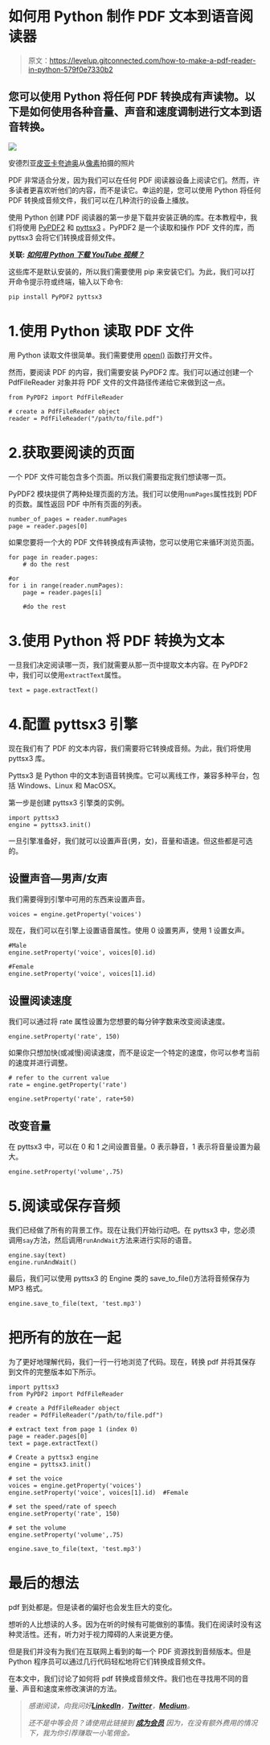 # 如何用 Python 制作 PDF 文本到语音阅读器

> 原文：<https://levelup.gitconnected.com/how-to-make-a-pdf-reader-in-python-579f0e7330b2>

## 您可以使用 Python 将任何 PDF 转换成有声读物。以下是如何使用各种音量、声音和速度调制进行文本到语音转换。

![](img/dc55d675383187b80f30d0fe009a8bfe.png)

安德烈亚[皮亚卡夸迪奥](https://www.pexels.com/photo/man-in-red-polo-shirt-sitting-near-chalkboard-3779448/)从[像素](https://www.pexels.com/)拍摄的照片

PDF 非常适合分发，因为我们可以在任何 PDF 阅读器设备上阅读它们。然而，许多读者更喜欢听他们的内容，而不是读它。幸运的是，您可以使用 Python 将任何 PDF 转换成音频文件，我们可以在几种流行的设备上播放。

使用 Python 创建 PDF 阅读器的第一步是下载并安装正确的库。在本教程中，我们将使用 [PyPDF2](https://pypi.org/project/PyPDF2/) 和 [pyttsx3](https://pypi.org/project/pyttsx3/) 。PyPDF2 是一个读取和操作 PDF 文件的库，而 pyttsx3 会将它们转换成音频文件。

**关联:** [***如何用 Python 下载 YouTube 视频？***](https://www.the-analytics.club/download-youtube-videos-in-python)

这些库不是默认安装的，所以我们需要使用 pip 来安装它们。为此，我们可以打开命令提示符或终端，输入以下命令:

```
pip install PyPDF2 pyttsx3
```

# 1.使用 Python 读取 PDF 文件

用 Python 读取文件很简单。我们需要使用 [open()](https://www.w3schools.com/python/ref_func_open.asp) 函数打开文件。

然而，要阅读 PDF 的内容，我们需要安装 PyPDF2 库。我们可以通过创建一个 PdfFileReader 对象并将 PDF 文件的文件路径传递给它来做到这一点。

```
from PyPDF2 import PdfFileReader

# create a PdfFileReader object
reader = PdfFileReader("/path/to/file.pdf")
```

# 2.获取要阅读的页面

一个 PDF 文件可能包含多个页面。所以我们需要指定我们想读哪一页。

PyPDF2 模块提供了两种处理页面的方法。我们可以使用`numPages`属性找到 PDF 的页数。属性返回 PDF 中所有页面的列表。

```
number_of_pages = reader.numPages
page = reader.pages[0]
```

如果您要将一个大的 PDF 文件转换成有声读物，您可以使用它来循环浏览页面。

```
for page in reader.pages:
    # do the rest

#or
for i in range(reader.numPages):
    page = reader.pages[i]

    #do the rest
```

# 3.使用 Python 将 PDF 转换为文本

一旦我们决定阅读哪一页，我们就需要从那一页中提取文本内容。在 PyPDF2 中，我们可以使用`extractText`属性。

```
text = page.extractText()
```

# 4.配置 pyttsx3 引擎

现在我们有了 PDF 的文本内容，我们需要将它转换成音频。为此，我们将使用 pyttsx3 库。

Pyttsx3 是 Python 中的文本到语音转换库。它可以离线工作，兼容多种平台，包括 Windows、Linux 和 MacOSX。

第一步是创建 pyttsx3 引擎类的实例。

```
import pyttsx3
engine = pyttsx3.init()
```

一旦引擎准备好，我们就可以设置声音(男，女)，音量和语速。但这些都是可选的。

## 设置声音—男声/女声

我们需要得到引擎中可用的东西来设置声音。

```
voices = engine.getProperty('voices')
```

现在，我们可以在引擎上设置语音属性。使用 0 设置男声，使用 1 设置女声。

```
#Male
engine.setProperty('voice', voices[0].id)  

#Female
engine.setProperty('voice', voices[1].id)
```

## 设置阅读速度

我们可以通过将 rate 属性设置为您想要的每分钟字数来改变阅读速度。

```
engine.setProperty('rate', 150)
```

如果你只想加快(或减慢)阅读速度，而不是设定一个特定的速度，你可以参考当前的速度并进行调整。

```
# refer to the current value
rate = engine.getProperty('rate') 

engine.setProperty('rate', rate+50)
```

## 改变音量

在 pyttsx3 中，可以在 0 和 1 之间设置音量。0 表示静音，1 表示将音量设置为最大。

```
engine.setProperty('volume',.75)
```

# 5.阅读或保存音频

我们已经做了所有的背景工作。现在让我们开始行动吧。在 pyttsx3 中，您必须调用`say`方法，然后调用`runAndWait`方法来进行实际的语音。

```
engine.say(text)
engine.runAndWait()
```

最后，我们可以使用 pyttsx3 的 Engine 类的 save_to_file()方法将音频保存为 MP3 格式。

```
engine.save_to_file(text, 'test.mp3')
```

# 把所有的放在一起

为了更好地理解代码，我们一行一行地浏览了代码。现在，转换 pdf 并将其保存到文件的完整版本如下所示。

```
import pyttsx3
from PyPDF2 import PdfFileReader

# create a PdfFileReader object
reader = PdfFileReader("/path/to/file.pdf")

# extract text from page 1 (index 0)
page = reader.pages[0]
text = page.extractText()

# Create a pyttsx3 engine
engine = pyttsx3.init()

# set the voice
voices = engine.getProperty('voices')
engine.setProperty('voice', voices[1].id)  #Female

# set the speed/rate of speech
engine.setProperty('rate', 150)

# set the volume
engine.setProperty('volume',.75)

engine.save_to_file(text, 'test.mp3')
```

# 最后的想法

pdf 到处都是。但是读者的偏好也会发生巨大的变化。

想听的人比想读的人多。因为在听的时候有可能做别的事情。我们在阅读时没有这种灵活性。还有，听力对于视力障碍的人来说更方便。

但是我们并没有为我们在互联网上看到的每一个 PDF 资源找到音频版本。但是 Python 程序员可以通过几行代码轻松地将它们转换成音频文件。

在本文中，我们讨论了如何将 pdf 转换成音频文件。我们也在寻找用不同的音量、声音和速度来修改演讲的方法。

> *感谢阅读，向我问好*[***LinkedIn***](https://www.linkedin.com/in/thuwarakesh/)*，*[***Twitter***](https://twitter.com/Thuwarakesh)*，*[***Medium***](https://thuwarakesh.medium.com/)*。*
> 
> *还不是中等会员？请使用此链接到* [***成为会员***](https://thuwarakesh.medium.com/membership) *因为，在没有额外费用的情况下，我为你引荐赚取一小笔佣金。*